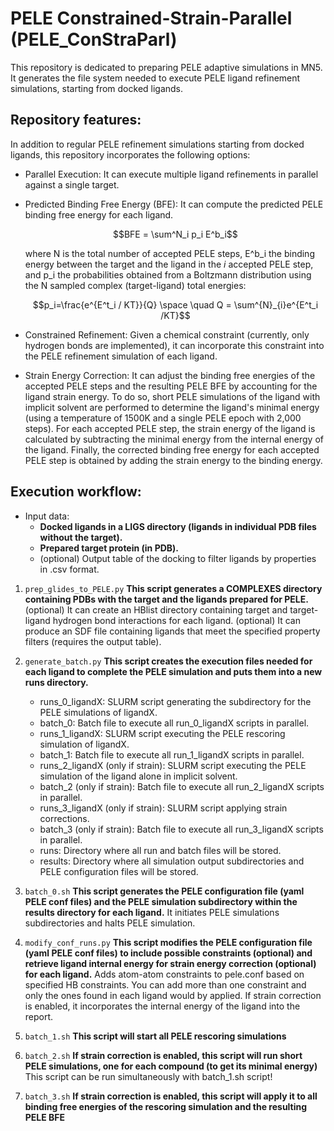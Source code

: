 # PELE Constrained-Strain-Parallel (PELE_ConStraParl)

This repository is dedicated to preparing PELE adaptive simulations in MN5. It generates the file system needed to execute PELE ligand refinement simulations, starting from docked ligands.

## Repository features:

In addition to regular PELE refinement simulations starting from docked ligands, this repository incorporates the following options:

- Parallel Execution: It can execute multiple ligand refinements in parallel against a single target.
- Predicted Binding Free Energy (BFE): It can compute the predicted PELE binding free energy for each ligand.

  $$BFE = \sum^N_i p_i E^b_i$$
  
  where N is the total number of accepted PELE steps, E^b_i the binding energy between the target and the ligand in the $i$ accepted PELE step, and p_i the probabilities obtained from a Boltzmann distribution using the N sampled complex (target-ligand) total energies:
  
  $$p_i=\frac{e^{E^t_i / KT}}{Q} \space \quad Q = \sum^{N}_{i}e^{E^t_i /KT}$$
  
- Constrained Refinement: Given a chemical constraint (currently, only hydrogen bonds are implemented), it can incorporate this constraint into the PELE refinement simulation of each ligand.
- Strain Energy Correction: It can adjust the binding free energies of the accepted PELE steps and the resulting PELE BFE by accounting for the ligand strain energy. To do so, short PELE simulations of the ligand with implicit solvent are performed to determine the ligand's minimal energy (using a temperature of 1500K and a single PELE epoch with 2,000 steps). For each accepted PELE step, the strain energy of the ligand is calculated by subtracting the minimal energy from the internal energy of the ligand. Finally, the corrected binding free energy for each accepted PELE step is obtained by adding the strain energy to the binding energy.

## Execution workflow:

* Input data:
  - **Docked ligands in a LIGS directory (ligands in individual PDB files without the target).**
  - **Prepared target protein (in PDB).**
  - (optional) Output table of the docking to filter ligands by properties in .csv format.
 
1) `prep_glides_to_PELE.py`
   **This script generates a COMPLEXES directory containing PDBs with the target and the ligands prepared for PELE.**
   (optional) It can create an HBlist directory containing target and target-ligand hydrogen bond interactions for each ligand.
   (optional) It can produce an SDF file containing ligands that meet the specified property filters (requires the output table).

2) `generate_batch.py`
   **This script creates the execution files needed for each ligand to complete the PELE simulation and puts them into a new runs directory.**
   - runs_0_ligandX: SLURM script generating the subdirectory for the PELE simulations of ligandX.
   - batch_0: Batch file to execute all run_0_ligandX scripts in parallel.
   - runs_1_ligandX: SLURM script executing the PELE rescoring simulation of ligandX.
   - batch_1: Batch file to execute all run_1_ligandX scripts in parallel.
   - runs_2_ligandX (only if strain): SLURM script executing the PELE simulation of the ligand alone in implicit solvent.
   - batch_2 (only if strain): Batch file to execute all run_2_ligandX scripts in parallel.
   - runs_3_ligandX (only if strain): SLURM script applying strain corrections.
   - batch_3 (only if strain): Batch file to execute all run_3_ligandX scripts in parallel.
   - runs: Directory where all run and batch files will be stored.
   - results: Directory where all simulation output subdirectories and PELE configuration files will be stored.
  
3) `batch_0.sh`
   **This script generates the PELE configuration file (yaml PELE conf files) and the PELE simulation subdirectory within the results directory for each ligand.**
   It initiates PELE simulations subdirectories and halts PELE simulation.

4) `modify_conf_runs.py`
   **This script modifies the PELE configuration file (yaml PELE conf files) to include possible constraints (optional) and retrieve ligand internal energy for strain energy correction (optional) for each ligand.**
   Adds atom-atom constraints to pele.conf based on specified HB constraints. You can add more than one constraint and only the ones found in each ligand would by applied.
   If strain correction is enabled, it incorporates the internal energy of the ligand into the report.

5) `batch_1.sh`
   **This script will start all PELE rescoring simulations**

6) `batch_2.sh`
   **If strain correction is enabled, this script will run short PELE simulations, one for each compound (to get its minimal energy)**
   This script can be run simultaneously with batch_1.sh script!

8) `batch_3.sh`
   **If strain correction is enabled, this script will apply it to all binding free energies of the rescoring simulation and the resulting PELE BFE**
